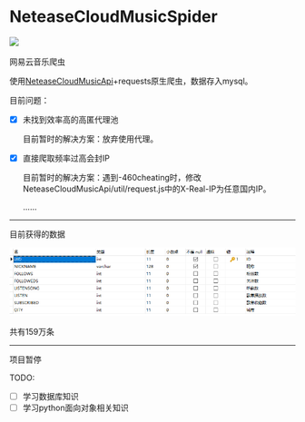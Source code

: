# NeteaseCloudMusicSpider

![](https://cdn.rawgit.com/LunaGao/BlessYourCodeTag/master/tags/god.svg)

网易云音乐爬虫

使用[NeteaseCloudMusicApi](https://github.com/Binaryify/NeteaseCloudMusicApi)+requests原生爬虫，数据存入mysql。

目前问题：

- [x] 未找到效率高的高匿代理池

  目前暂时的解决方案：放弃使用代理。

- [x] 直接爬取频率过高会封IP

  目前暂时的解决方案：遇到-460cheating时，修改NeteaseCloudMusicApi/util/request.js中的X-Real-IP为任意国内IP。

  ......

---

目前获得的数据

![数据](https://github.com/1368129224/NeteaseCloudMusicSpider/blob/master/picture/1552876455910.png?raw=true)

共有159万条

---

项目暂停

TODO:

- [ ] 学习数据库知识
- [ ] 学习python面向对象相关知识